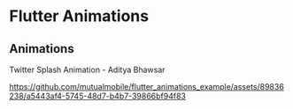 # Flutter Animations

## Animations

Twitter Splash Animation - Aditya Bhawsar

https://github.com/mutualmobile/flutter_animations_example/assets/89836238/a5443af4-5745-48d7-b4b7-39866bf94f83


